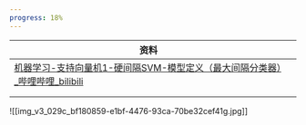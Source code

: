 ```yaml
---
progress: 18%
---
```


| 资料                                                                         |     |
| -------------------------------------------------------------------------- | --- |
| [机器学习-支持向量机1-硬间隔SVM-模型定义（最大间隔分类器）\_哔哩哔哩\_bilibili](https://b23.tv/002HVvS) |     |
|                                                                            |     |
|                                                                            |     |


![[img_v3_029c_bf180859-e1bf-4476-93ca-70be32cef41g.jpg]]
